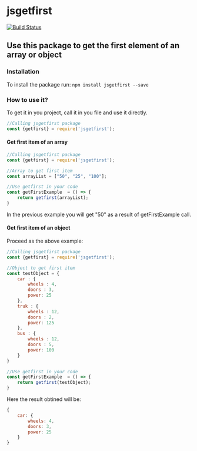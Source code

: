 # jsgetfirst

[![Build Status](https://travis-ci.org/mpeix/getFirst.svg?branch=master)](https://travis-ci.org/mpeix/getFirst)

## Use this package to get the first element of an array or object

### Installation

To install the package run: `npm install jsgetfirst --save`

### How to use it?

To get it in you project, call it in you file and use it directly.

```js
//Calling jsgetfirst package
const {getfirst} = require('jsgetfirst');

```

#### Get first item of an array

```js
//Calling jsgetfirst package
const {getfirst} = require('jsgetfirst');

//Array to get first item
const arrayList = ["50", "25", "100"];

//Use getfirst in your code
const getFirstExample  = () => {
    return getfirst(arrayList);
}
```

In the previous example you will get "50" as a result of getFirstExample call.

#### Get first item of an object

Proceed as the above example:
```js
//Calling jsgetfirst package
const {getfirst} = require('jsgetfirst');

//Object to get first item
const testObject = {
    car : {
        wheels : 4,
        doors : 3,
        power: 25
    },
    truk : {
        wheels : 12,
        doors : 2,
        power: 125 
    },
    bus : {
        wheels : 12,
        doors : 5,
        power: 100
    }
}

//Use getfirst in your code
const getFirstExample  = () => {
    return getfirst(testObject);
}
```

Here the result obtined will be:
```js
{ 
    car: { 
        wheels: 4, 
        doors: 3, 
        power: 25 
    } 
}
```



